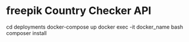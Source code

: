 # freepik Country Checker API

cd deployments
docker-compose up
docker exec -it docker_name bash
composer install
